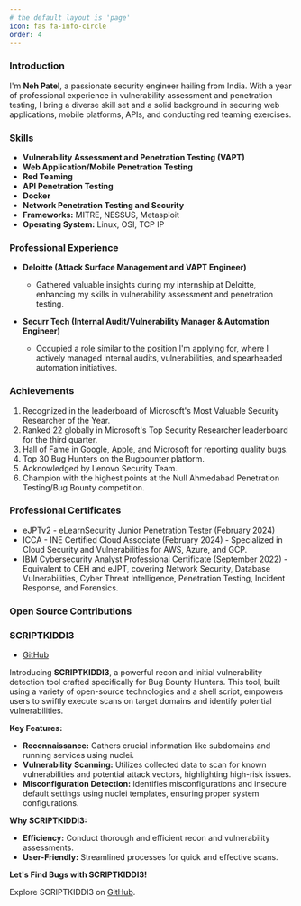```yaml
---
# the default layout is 'page'
icon: fas fa-info-circle
order: 4
---
```



### Introduction
I'm **Neh Patel**, a passionate security engineer hailing from India. With a year of professional experience in vulnerability assessment and penetration testing, I bring a diverse skill set and a solid background in securing web applications, mobile platforms, APIs, and conducting red teaming exercises.

### Skills
- **Vulnerability Assessment and Penetration Testing (VAPT)**
- **Web Application/Mobile Penetration Testing**
- **Red Teaming**
- **API Penetration Testing**
- **Docker**
- **Network Penetration Testing and Security**
- **Frameworks:** MITRE, NESSUS, Metasploit
- **Operating System:** Linux, OSI, TCP IP

### Professional Experience
- **Deloitte (Attack Surface Management and VAPT Engineer)**
  - Gathered valuable insights during my internship at Deloitte, enhancing my skills in vulnerability assessment and penetration testing.

- **Securr Tech (Internal Audit/Vulnerability Manager & Automation Engineer)**
  - Occupied a role similar to the position I'm applying for, where I actively managed internal audits, vulnerabilities, and spearheaded automation initiatives.


### Achievements
1. Recognized in the leaderboard of Microsoft's Most Valuable Security Researcher of the Year.
2. Ranked 22 globally in Microsoft's Top Security Researcher leaderboard for the third quarter.
3. Hall of Fame in Google, Apple, and Microsoft for reporting quality bugs.
4. Top 30 Bug Hunters on the Bugbounter platform.
5. Acknowledged by Lenovo Security Team.
6. Champion with the highest points at the Null Ahmedabad Penetration Testing/Bug Bounty competition.

### Professional Certificates
  - eJPTv2 - eLearnSecurity Junior Penetration Tester (February 2024)
  - ICCA - INE Certified Cloud Associate (February 2024) - Specialized in Cloud Security and Vulnerabilities for AWS, Azure, and GCP.
  - IBM Cybersecurity Analyst Professional Certificate (September 2022) - Equivalent to CEH and eJPT, covering Network Security, Database Vulnerabilities, Cyber Threat Intelligence, Penetration Testing, Incident Response, and Forensics.

### Open Source Contributions

### SCRIPTKIDDI3

- [GitHub](https://github.com/thecyberneh/scriptkiddi3)

Introducing **SCRIPTKIDDI3**, a powerful recon and initial vulnerability detection tool crafted specifically for Bug Bounty Hunters. This tool, built using a variety of open-source technologies and a shell script, empowers users to swiftly execute scans on target domains and identify potential vulnerabilities.

**Key Features:**
- **Reconnaissance:** Gathers crucial information like subdomains and running services using nuclei.
- **Vulnerability Scanning:** Utilizes collected data to scan for known vulnerabilities and potential attack vectors, highlighting high-risk issues.
- **Misconfiguration Detection:** Identifies misconfigurations and insecure default settings using nuclei templates, ensuring proper system configurations.

**Why SCRIPTKIDDI3:**
- **Efficiency:** Conduct thorough and efficient recon and vulnerability assessments.
- **User-Friendly:** Streamlined processes for quick and effective scans.

**Let's Find Bugs with SCRIPTKIDDI3!**

Explore SCRIPTKIDDI3 on [GitHub](https://github.com/thecyberneh/scriptkiddi3).
